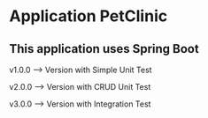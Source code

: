 # Application PetClinic

## This application uses Spring Boot 

v1.0.0 --> Version with Simple Unit Test

v2.0.0 --> Version with CRUD Unit Test

v3.0.0 --> Version with Integration Test


